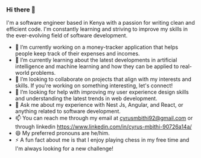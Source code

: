 ### Hi there 👋
I'm a software engineer based in Kenya with a passion for writing clean and efficient code. I'm constantly learning and striving to improve my skills in the ever-evolving field of software development.
- 🔭 I’m currently working on a money-tracker application that helps people keep track of their expenses and incomes. 
- 🌱 I’m currently learning about the latest developments in artificial intelligence and machine learning and how they can be applied to real-world problems.
- 👯 I’m looking to collaborate on projects that align with my interests and skills. If you're working on something interesting, let's connect!
- 🤔 I’m looking for help with improving my user experience design skills and understanding the latest trends in web development.
- 💬 Ask me about my experience with Nest Js, Angular, and React, or anything related to software development.
- 📫 You can reach me through my email at cyrusmbithi92@gmail.com or through linkedin https://www.linkedin.com/in/cyrus-mbithi-90726a14a/
- 😄 My preferred pronouns are he/him.
- ⚡ A fun fact about me is that I enjoy playing chess in my free time and I'm always looking for a new challenge!

